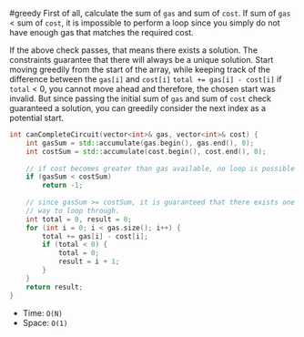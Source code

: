 #greedy 
First of all, calculate the sum of `gas` and sum of `cost`. 
If sum of `gas` < sum of `cost`, it is impossible to perform a loop since you simply do not have enough gas that matches the required cost.

If the above check passes, that means there exists a solution. The constraints guarantee that there will always be a unique solution.
Start moving greedily from the start of the array, while keeping track of the difference between the `gas[i]` and `cost[i]`
	`total += gas[i] - cost[i]`
if `total` < 0, you cannot move ahead and therefore, the chosen start was invalid.
But since passing the initial sum of `gas` and sum of `cost` check guaranteed a solution, you can greedily consider the next index as a potential start.

```cpp
int canCompleteCircuit(vector<int>& gas, vector<int>& cost) {
	int gasSum = std::accumulate(gas.begin(), gas.end(), 0);
	int costSum = std::accumulate(cost.begin(), cost.end(), 0);
	
	// if cost becomes greater than gas available, no loop is possible
	if (gasSum < costSum)
		return -1;
	
	// since gasSum >= costSum, it is guaranteed that there exists one
	// way to loop through.
	int total = 0, result = 0;
	for (int i = 0; i < gas.size(); i++) {
		total += gas[i] - cost[i];
		if (total < 0) {
			total = 0;
			result = i + 1;
		}
	}
	return result;
}
```
- Time: `O(N)`
- Space: `O(1)`